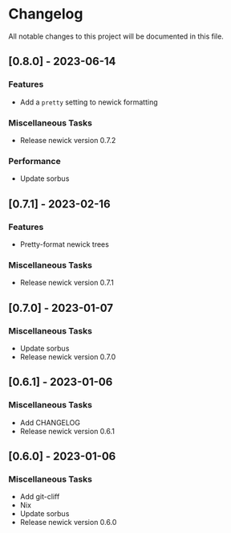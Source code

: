 # Changelog

All notable changes to this project will be documented in this file.

## [0.8.0] - 2023-06-14

### Features

- Add a `pretty` setting to newick formatting

### Miscellaneous Tasks

- Release newick version 0.7.2

### Performance

- Update sorbus

## [0.7.1] - 2023-02-16

### Features

- Pretty-format newick trees

### Miscellaneous Tasks

- Release newick version 0.7.1

## [0.7.0] - 2023-01-07

### Miscellaneous Tasks

- Update sorbus
- Release newick version 0.7.0

## [0.6.1] - 2023-01-06

### Miscellaneous Tasks

- Add CHANGELOG
- Release newick version 0.6.1

## [0.6.0] - 2023-01-06

### Miscellaneous Tasks

- Add git-cliff
- Nix
- Update sorbus
- Release newick version 0.6.0

<!-- generated by git-cliff -->
